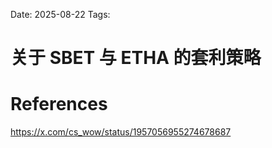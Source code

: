 Date: 2025-08-22
Tags: 

# 关于 SBET 与 ETHA 的套利策略



# References
https://x.com/cs_wow/status/1957056955274678687